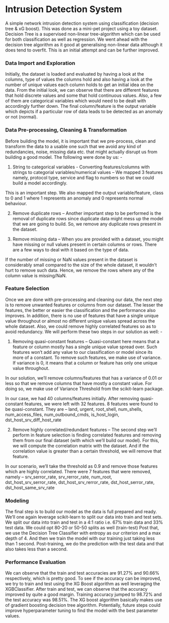 # Intrusion Detection System

A simple network intrusion detection system using classification (decision tree &amp; xG boost). This was done as a mini-pet project using a toy dataset. Decision Tree is a supervised non-linear tree-algorithm which can be used for both classification as well as regression. We went ahead with the decision tree algorithm as it good at generalising non-linear data although it does tend to overfit. This is an initial attempt and can be further improved.

### Data Import and Exploration

Initially, the dataset is loaded and evaluated by having a look at the columns, type of values the columns hold and also having a look at the number of unique values each column holds to get an initial idea on the data.
From the initial look, we can observe that there are different features that hold discrete values and some that hold continuous values. Also, a few of them are categorical variables which would need to be dealt with accordingly further down.
The final column/feature is the output variable which depicts if a particular row of data leads to be detected as an anomaly or not (normal).

### Data Pre-processing, Cleaning & Transformation

Before building the model, it is important that we pre-process, clean and transform the data to a usable one such that we avoid any kind of redundancies, noise, missing data etc. that might actually disrupt us from building a good model.
The following were done by us: -

1.	String to categorical variables - Converting features/columns with strings to categorial variables/numerical values – We mapped 3 features namely, protocol type, service and flag to numbers so that we could build a model accordingly.

This is an important step. We also mapped the output variable/feature, class to 0 and 1 where 1 represents an anomaly and 0 represents normal behaviour.

2.	Remove duplicate rows – Another important step to be performed is the removal of duplicate rows since duplicate data might mess up the model that we are going to build. So, we remove any duplicate rows present in the dataset.


3.	Remove missing data – When you are provided with a dataset, you might have missing or null values present in certain columns or rows. There are a few ways to deal with it based on the type of data.

If the number of missing or NaN values present in the dataset is considerably small compared to the size of the whole dataset, it wouldn’t hurt to remove such data. Hence, we remove the rows where any of the column value is missing/NaN.

### Feature Selection

Once we are done with pre-processing and cleaning our data, the next step is to remove unwanted features or columns from our dataset. The lesser the features, the better or easier the classification and the performance also improves.
In addition, there is no use of features that have a single unique value throughout or almost no different unique values spread across the whole dataset. Also, we could remove highly correlated features so as to avoid redundancy.
We will perform these two steps in our solution as well: -
1.	Removing quasi-constant features – Quasi-constant here means that a feature or column mostly has a single unique value spread over. Such features won’t add any value to our classification or model since its more of a constant. To remove such features, we make use of variance. If variance is 0, it means that a column or feature has only one unique value throughout.

In our solution, we’ll remove columns/features that has a variance of 0.01 or less so that we remove columns that have mostly a constant value. For doing so, we make use of Variance Threshold from the scikit-learn package.

In our case, we had 40 columns/features initially. After removing quasi-constant features, we were left with 32 features. 8 features were found to be quasi-constant. They are – land, urgent, root_shell, num_shells, num_access_files, num_outbound_cmds, is_host_login, dst_host_srv_diff_host_rate

2.	Remove highly correlated/redundant features – The second step we’ll perform in feature selection is finding correlated features and removing them from our final dataset (with which we’ll build our model). For this, we will compute the correlation matrix with the dataset. And if the correlation value is greater than a certain threshold, we will remove that feature. 

In our scenario, we’ll take the threshold as 0.9 and remove those features which are highly correlated. There were 7 features that were removed, namely – srv_serror_rate, srv_rerror_rate, num_root, dst_host_srv_serror_rate, dst_host_srv_rerror_rate, dst_host_serror_rate, dst_host_same_srv_rate

### Modeling

The final step is to build our model as the data is full prepared and ready. We’ll one again leverage scikit-learn to split our data into train and test sets.
We split our data into train and test in a 4:1 ratio i.e. 67% train data and 33% test data. We could opt 80-20 or 50-50 splits as well (train-test)
Post that, we use the Decision Tree Classifier with entropy as our criterion and a max depth of 4. And then we train the model with our training just taking less than 1 second. Post-training, we do the prediction with the test data and that also takes less than a second.

### Performance Evaluation

We can observe that the train and test accuracies are 91.27% and 90.66% respectively, which is pretty good. To see if the accuracy can be improved, we try to train and test using the XG Boost algorithm as well leveraging the XGBClassifier. After train and test, we can observe that the accuracy improved by quite a good margin.
Training accuracy jumped to 98.72% and the test accuracy was 98.51%. The XG boost algorithm basically makes use of gradient boosting decision tree algorithm. Potentially, future steps could improve hyperparameter tuning to find the model with the best parameter values.
